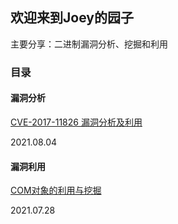 ## 欢迎来到Joey的园子

主要分享：二进制漏洞分析、挖掘和利用

### 目录

#### 漏洞分析

[CVE-2017-11826 漏洞分析及利用](https://joeyzzzzzz.github.io/CVE-2017-11826)  

2021.08.04

#### 漏洞利用

[COM对象的利用与挖掘](https://joeyzzzzzz.github.io/COM%E5%AF%B9%E8%B1%A1%E7%9A%84%E5%88%A9%E7%94%A8%E4%B8%8E%E6%8C%96%E6%8E%98)  

2021.07.28
